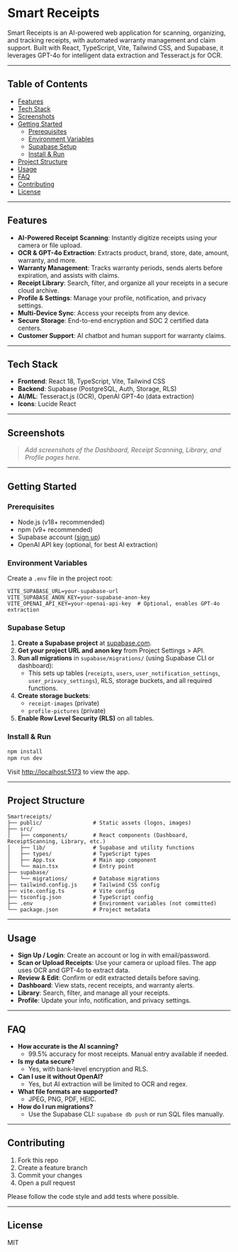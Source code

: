# Smart Receipts

Smart Receipts is an AI-powered web application for scanning, organizing, and tracking receipts, with automated warranty management and claim support. Built with React, TypeScript, Vite, Tailwind CSS, and Supabase, it leverages GPT-4o for intelligent data extraction and Tesseract.js for OCR.

---

## Table of Contents
- [Features](#features)
- [Tech Stack](#tech-stack)
- [Screenshots](#screenshots)
- [Getting Started](#getting-started)
  - [Prerequisites](#prerequisites)
  - [Environment Variables](#environment-variables)
  - [Supabase Setup](#supabase-setup)
  - [Install & Run](#install--run)
- [Project Structure](#project-structure)
- [Usage](#usage)
- [FAQ](#faq)
- [Contributing](#contributing)
- [License](#license)

---

## Features
- **AI-Powered Receipt Scanning**: Instantly digitize receipts using your camera or file upload.
- **OCR & GPT-4o Extraction**: Extracts product, brand, store, date, amount, warranty, and more.
- **Warranty Management**: Tracks warranty periods, sends alerts before expiration, and assists with claims.
- **Receipt Library**: Search, filter, and organize all your receipts in a secure cloud archive.
- **Profile & Settings**: Manage your profile, notification, and privacy settings.
- **Multi-Device Sync**: Access your receipts from any device.
- **Secure Storage**: End-to-end encryption and SOC 2 certified data centers.
- **Customer Support**: AI chatbot and human support for warranty claims.

---

## Tech Stack
- **Frontend**: React 18, TypeScript, Vite, Tailwind CSS
- **Backend**: Supabase (PostgreSQL, Auth, Storage, RLS)
- **AI/ML**: Tesseract.js (OCR), OpenAI GPT-4o (data extraction)
- **Icons**: Lucide React

---

## Screenshots
> _Add screenshots of the Dashboard, Receipt Scanning, Library, and Profile pages here._

---

## Getting Started

### Prerequisites
- Node.js (v18+ recommended)
- npm (v9+ recommended)
- Supabase account ([sign up](https://supabase.com))
- OpenAI API key (optional, for best AI extraction)

### Environment Variables
Create a `.env` file in the project root:
```env
VITE_SUPABASE_URL=your-supabase-url
VITE_SUPABASE_ANON_KEY=your-supabase-anon-key
VITE_OPENAI_API_KEY=your-openai-api-key  # Optional, enables GPT-4o extraction
```

### Supabase Setup
1. **Create a Supabase project** at [supabase.com](https://supabase.com).
2. **Get your project URL and anon key** from Project Settings > API.
3. **Run all migrations** in `supabase/migrations/` (using Supabase CLI or dashboard):
   - This sets up tables (`receipts`, `users`, `user_notification_settings`, `user_privacy_settings`), RLS, storage buckets, and all required functions.
4. **Create storage buckets**:
   - `receipt-images` (private)
   - `profile-pictures` (private)
5. **Enable Row Level Security (RLS)** on all tables.

### Install & Run
```bash
npm install
npm run dev
```
Visit [http://localhost:5173](http://localhost:5173) to view the app.

---

## Project Structure
```
Smartreceipts/
├── public/                # Static assets (logos, images)
├── src/
│   ├── components/        # React components (Dashboard, ReceiptScanning, Library, etc.)
│   ├── lib/               # Supabase and utility functions
│   ├── types/             # TypeScript types
│   ├── App.tsx            # Main app component
│   └── main.tsx           # Entry point
├── supabase/
│   └── migrations/        # Database migrations
├── tailwind.config.js     # Tailwind CSS config
├── vite.config.ts         # Vite config
├── tsconfig.json          # TypeScript config
├── .env                   # Environment variables (not committed)
└── package.json           # Project metadata
```

---

## Usage
- **Sign Up / Login**: Create an account or log in with email/password.
- **Scan or Upload Receipts**: Use your camera or upload files. The app uses OCR and GPT-4o to extract data.
- **Review & Edit**: Confirm or edit extracted details before saving.
- **Dashboard**: View stats, recent receipts, and warranty alerts.
- **Library**: Search, filter, and manage all your receipts.
- **Profile**: Update your info, notification, and privacy settings.

---

## FAQ
- **How accurate is the AI scanning?**
  - 99.5% accuracy for most receipts. Manual entry available if needed.
- **Is my data secure?**
  - Yes, with bank-level encryption and RLS.
- **Can I use it without OpenAI?**
  - Yes, but AI extraction will be limited to OCR and regex.
- **What file formats are supported?**
  - JPEG, PNG, PDF, HEIC.
- **How do I run migrations?**
  - Use the Supabase CLI: `supabase db push` or run SQL files manually.

---

## Contributing
1. Fork this repo
2. Create a feature branch
3. Commit your changes
4. Open a pull request

Please follow the code style and add tests where possible.

---

## License
MIT
